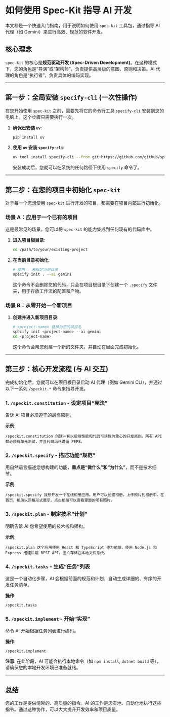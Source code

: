 # 如何使用 Spec-Kit 指导 AI 开发

本文档是一个快速入门指南，用于说明如何使用 `spec-kit` 工具包，通过指导 AI 代理（如 Gemini）来进行高效、规范的软件开发。

## 核心理念

`spec-kit` 的核心是**规范驱动开发 (Spec-Driven Development)**。在这种模式下，您的角色是“导演”或“架构师”，负责提供高层级的意图、原则和决策。AI 代理的角色是“执行者”，负责具体的编码实现。

---

## 第一步：全局安装 `specify-cli` (一次性操作)

在您开始使用 `spec-kit` 之前，需要先将它的命令行工具 `specify-cli` 安装到您的电脑上。这个步骤只需要执行一次。

1.  **确保已安装 `uv`**:
    ```bash
    pip install uv
    ```

2.  **使用 `uv` 安装 `specify-cli`**:
    ```bash
    uv tool install specify-cli --from git+https://github.com/github/spec-kit.git
    ```
    安装成功后，您就可以在系统的任何路径下使用 `specify` 命令了。

---

## 第二步：在您的项目中初始化 `spec-kit`

对于每一个您想使用 `spec-kit` 进行开发的项目，都需要在项目内部进行初始化。

### 场景 A：应用于一个已有的项目

这是最常见的场景。您可以将 `spec-kit` 的能力集成到任何现有的代码库中。

1.  **进入项目根目录**:
    ```bash
    cd /path/to/your/existing-project
    ```

2.  **在当前目录初始化**:
    ```bash
    # 使用 . 来指定当前目录
    specify init . --ai gemini
    ```
    这个命令不会删除您的代码，只会在项目根目录下创建一个 `.specify` 文件夹，用于存放工作流的配置和产物。

### 场景 B：从零开始一个新项目

1.  **创建并进入新项目目录**:
    ```bash
    # <project-name> 替换为您的项目名
    specify init <project-name> --ai gemini
    cd <project-name>
    ```
    这个命令会帮您创建一个新的文件夹，并自动在里面完成初始化。

---

## 第三步：核心开发流程 (与 AI 交互)

完成初始化后，您就可以在项目根目录启动 AI 代理（例如 Gemini CLI），并通过以下一系列 `/speckit.*` 命令来指导开发。

### 1. `/speckit.constitution` - 设定项目“宪法”

告诉 AI 项目必须遵守的最高原则。

**示例**:
```
/speckit.constitution 创建一套以后端性能和代码可读性为重心的开发原则。所有 API 都必须有单元测试，并且代码风格遵循 PEP8。
```

### 2. `/speckit.specify` - 描述功能“规范”

用自然语言描述您想构建的功能，**重点是“做什么”和“为什么”**，而不是技术细节。

**示例**:
```
/speckit.specify 我想开发一个在线相册应用。用户可以创建相册，上传照片到相册中。在首页，相册以网格形式展示。点击相册可以查看里面的所有照片。
```

### 3. `/speckit.plan` - 制定技术“计划”

明确告诉 AI 您希望使用的技术栈和架构。

**示例**:
```
/speckit.plan 这个应用使用 React 和 TypeScript 作为前端，使用 Node.js 和 Express 搭建后端 REST API，图片存储在本地文件系统。
```

### 4. `/speckit.tasks` - 生成“任务”列表

这是一个自动化步骤，AI 会根据前面的规范和计划，自动生成详细的、有序的开发任务清单。

**操作**:
```
/speckit.tasks
```

### 5. `/speckit.implement` - 开始“实现”

命令 AI 开始根据任务列表进行编码。

**操作**:
```
/speckit.implement
```
**注意**: 在此阶段，AI 可能会执行本地命令（如 `npm install`, `dotnet build` 等），请确保您的本地开发环境已准备就绪。

---
## 总结

您的工作是提供清晰的、高质量的指令。AI 的工作是忠实地、自动化地执行这些指令。通过这种协作，可以大大提升开发效率和项目质量。
